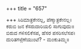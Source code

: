 +++
title = "657"

+++
ಸಿರಿಮಾತ್ರಕೇನಲ್ಲ, ಪೆಣ್ಮಾತ್ರಕೇನಲ್ಲ।  
ಕರುಬಿ ಜನ ಕೆಸರುದಾರಿಯಲಿ ಸಾಗುವುದು॥  
ಬಿರುದ ಗಳಿಸಲಿಕೆಸಪ, ಹೆಸರ ಪಸರಿಸಲೆಸಪ।  
ದುರಿತಗಳ್ಗೆಣೆಯುಂಟೆ? - ಮಂಕುತಿಮ್ಮ॥  

